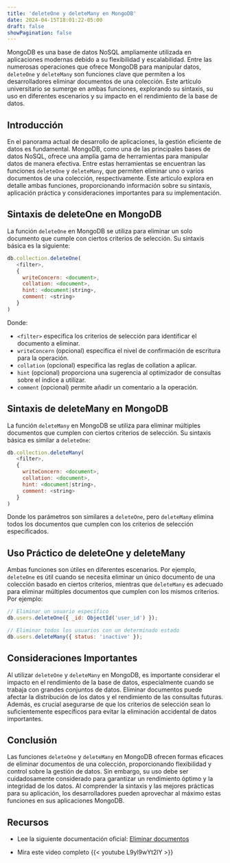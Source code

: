 ```yaml
---
title: 'deleteOne y deleteMany en MongoDB'
date: 2024-04-15T18:01:22-05:00
draft: false
showPagination: false
---
```


MongoDB es una base de datos NoSQL ampliamente utilizada en aplicaciones modernas debido a su flexibilidad y escalabilidad. Entre las numerosas operaciones que ofrece MongoDB para manipular datos, `deleteOne` y `deleteMany` son funciones clave que permiten a los desarrolladores eliminar documentos de una colección. Este artículo universitario se sumerge en ambas funciones, explorando su sintaxis, su uso en diferentes escenarios y su impacto en el rendimiento de la base de datos.

## Introducción

En el panorama actual de desarrollo de aplicaciones, la gestión eficiente de datos es fundamental. MongoDB, como una de las principales bases de datos NoSQL, ofrece una amplia gama de herramientas para manipular datos de manera efectiva. Entre estas herramientas se encuentran las funciones `deleteOne` y `deleteMany`, que permiten eliminar uno o varios documentos de una colección, respectivamente. Este artículo explora en detalle ambas funciones, proporcionando información sobre su sintaxis, aplicación práctica y consideraciones importantes para su implementación.

## Sintaxis de deleteOne en MongoDB

La función `deleteOne` en MongoDB se utiliza para eliminar un solo documento que cumple con ciertos criterios de selección. Su sintaxis básica es la siguiente:

```javascript
db.collection.deleteOne(
   <filter>,
   {
     writeConcern: <document>,
     collation: <document>,
     hint: <document|string>,
     comment: <string>
   }
)
```

Donde:

- `<filter>` especifica los criterios de selección para identificar el documento a eliminar.
- `writeConcern` (opcional) especifica el nivel de confirmación de escritura para la operación.
- `collation` (opcional) especifica las reglas de collation a aplicar.
- `hint` (opcional) proporciona una sugerencia al optimizador de consultas sobre el índice a utilizar.
- `comment` (opcional) permite añadir un comentario a la operación.

## Sintaxis de deleteMany en MongoDB

La función `deleteMany` en MongoDB se utiliza para eliminar múltiples documentos que cumplen con ciertos criterios de selección. Su sintaxis básica es similar a `deleteOne`:

```javascript
db.collection.deleteMany(
   <filter>,
   {
     writeConcern: <document>,
     collation: <document>,
     hint: <document|string>,
     comment: <string>
   }
)
```

Donde los parámetros son similares a `deleteOne`, pero `deleteMany` elimina todos los documentos que cumplen con los criterios de selección especificados.

## Uso Práctico de deleteOne y deleteMany

Ambas funciones son útiles en diferentes escenarios. Por ejemplo, `deleteOne` es útil cuando se necesita eliminar un único documento de una colección basado en ciertos criterios, mientras que `deleteMany` es adecuado para eliminar múltiples documentos que cumplen con los mismos criterios. Por ejemplo:

```javascript
// Eliminar un usuario específico
db.users.deleteOne({ _id: ObjectId('user_id') });

// Eliminar todos los usuarios con un determinado estado
db.users.deleteMany({ status: 'inactive' });
```

## Consideraciones Importantes

Al utilizar `deleteOne` y `deleteMany` en MongoDB, es importante considerar el impacto en el rendimiento de la base de datos, especialmente cuando se trabaja con grandes conjuntos de datos. Eliminar documentos puede afectar la distribución de los datos y el rendimiento de las consultas futuras. Además, es crucial asegurarse de que los criterios de selección sean lo suficientemente específicos para evitar la eliminación accidental de datos importantes.

## Conclusión

Las funciones `deleteOne` y `deleteMany` en MongoDB ofrecen formas eficaces de eliminar documentos de una colección, proporcionando flexibilidad y control sobre la gestión de datos. Sin embargo, su uso debe ser cuidadosamente considerado para garantizar un rendimiento óptimo y la integridad de los datos. Al comprender la sintaxis y las mejores prácticas para su aplicación, los desarrolladores pueden aprovechar al máximo estas funciones en sus aplicaciones MongoDB.

## Recursos

- Lee la siguiente documentación oficial: [Eliminar documentos](https://www.mongodb.com/docs/manual/tutorial/remove-documents/)

- Mira este video completo
  {{< youtube L9yl9wYt2lY >}}
